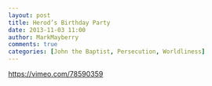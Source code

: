 ```yaml
---
layout: post
title: Herod’s Birthday Party
date: 2013-11-03 11:00
author: MarkMayberry
comments: true
categories: [John the Baptist, Persecution, Worldliness]
---
```

https://vimeo.com/78590359
